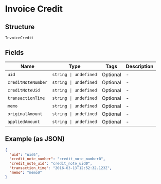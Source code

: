 
# Invoice Credit

## Structure

`InvoiceCredit`

## Fields

| Name | Type | Tags | Description |
|  --- | --- | --- | --- |
| `uid` | `string \| undefined` | Optional | - |
| `creditNoteNumber` | `string \| undefined` | Optional | - |
| `creditNoteUid` | `string \| undefined` | Optional | - |
| `transactionTime` | `string \| undefined` | Optional | - |
| `memo` | `string \| undefined` | Optional | - |
| `originalAmount` | `string \| undefined` | Optional | - |
| `appliedAmount` | `string \| undefined` | Optional | - |

## Example (as JSON)

```json
{
  "uid": "uid6",
  "credit_note_number": "credit_note_number0",
  "credit_note_uid": "credit_note_uid0",
  "transaction_time": "2016-03-13T12:52:32.123Z",
  "memo": "memo0"
}
```

